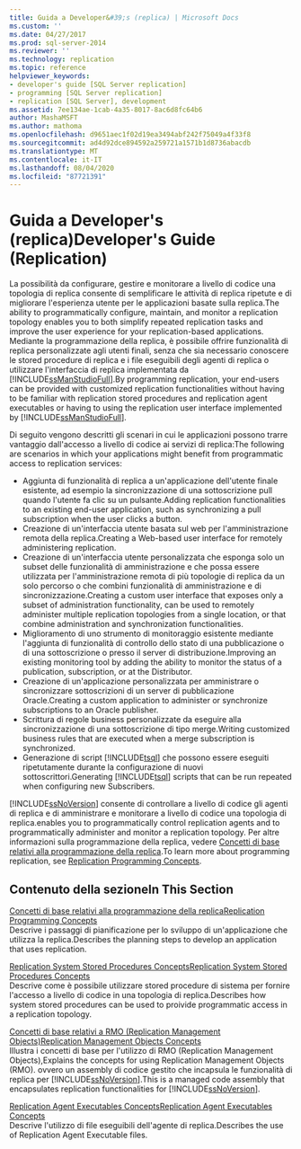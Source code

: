 ```yaml
---
title: Guida a Developer&#39;s (replica) | Microsoft Docs
ms.custom: ''
ms.date: 04/27/2017
ms.prod: sql-server-2014
ms.reviewer: ''
ms.technology: replication
ms.topic: reference
helpviewer_keywords:
- developer's guide [SQL Server replication]
- programming [SQL Server replication]
- replication [SQL Server], development
ms.assetid: 7ee134ae-1cab-4a35-8017-8ac6d8fc64b6
author: MashaMSFT
ms.author: mathoma
ms.openlocfilehash: d9651aec1f02d19ea3494abf242f75049a4f33f8
ms.sourcegitcommit: ad4d92dce894592a259721a1571b1d8736abacdb
ms.translationtype: MT
ms.contentlocale: it-IT
ms.lasthandoff: 08/04/2020
ms.locfileid: "87721391"
---
```

# <a name="developer39s-guide-replication"></a><span data-ttu-id="305c9-102">Guida a Developer&#39;s (replica)</span><span class="sxs-lookup"><span data-stu-id="305c9-102">Developer&#39;s Guide (Replication)</span></span>
  <span data-ttu-id="305c9-103">La possibilità da configurare, gestire e monitorare a livello di codice una topologia di replica consente di semplificare le attività di replica ripetute e di migliorare l'esperienza utente per le applicazioni basate sulla replica.</span><span class="sxs-lookup"><span data-stu-id="305c9-103">The ability to programmatically configure, maintain, and monitor a replication topology enables you to both simplify repeated replication tasks and improve the user experience for your replication-based applications.</span></span> <span data-ttu-id="305c9-104">Mediante la programmazione della replica, è possibile offrire funzionalità di replica personalizzate agli utenti finali, senza che sia necessario conoscere le stored procedure di replica e i file eseguibili degli agenti di replica o utilizzare l'interfaccia di replica implementata da [!INCLUDE[ssManStudioFull](../../../includes/ssmanstudiofull-md.md)].</span><span class="sxs-lookup"><span data-stu-id="305c9-104">By programming replication, your end-users can be provided with customized replication functionalities without having to be familiar with replication stored procedures and replication agent executables or having to using the replication user interface implemented by [!INCLUDE[ssManStudioFull](../../../includes/ssmanstudiofull-md.md)].</span></span>  
  
 <span data-ttu-id="305c9-105">Di seguito vengono descritti gli scenari in cui le applicazioni possono trarre vantaggio dall'accesso a livello di codice ai servizi di replica:</span><span class="sxs-lookup"><span data-stu-id="305c9-105">The following are scenarios in which your applications might benefit from programmatic access to replication services:</span></span>  
  
-   <span data-ttu-id="305c9-106">Aggiunta di funzionalità di replica a un'applicazione dell'utente finale esistente, ad esempio la sincronizzazione di una sottoscrizione pull quando l'utente fa clic su un pulsante.</span><span class="sxs-lookup"><span data-stu-id="305c9-106">Adding replication functionalities to an existing end-user application, such as synchronizing a pull subscription when the user clicks a button.</span></span>   
-   <span data-ttu-id="305c9-107">Creazione di un'interfaccia utente basata sul web per l'amministrazione remota della replica.</span><span class="sxs-lookup"><span data-stu-id="305c9-107">Creating a Web-based user interface for remotely administering replication.</span></span>    
-   <span data-ttu-id="305c9-108">Creazione di un'interfaccia utente personalizzata che esponga solo un subset delle funzionalità di amministrazione e che possa essere utilizzata per l'amministrazione remota di più topologie di replica da un solo percorso o che combini funzionalità di amministrazione e di sincronizzazione.</span><span class="sxs-lookup"><span data-stu-id="305c9-108">Creating a custom user interface that exposes only a subset of administration functionality, can be used to remotely administer multiple replication topologies from a single location, or that combine administration and synchronization functionalities.</span></span>    
-   <span data-ttu-id="305c9-109">Miglioramento di uno strumento di monitoraggio esistente mediante l'aggiunta di funzionalità di controllo dello stato di una pubblicazione o di una sottoscrizione o presso il server di distribuzione.</span><span class="sxs-lookup"><span data-stu-id="305c9-109">Improving an existing monitoring tool by adding the ability to monitor the status of a publication, subscription, or at the Distributor.</span></span>    
-   <span data-ttu-id="305c9-110">Creazione di un'applicazione personalizzata per amministrare o sincronizzare sottoscrizioni di un server di pubblicazione Oracle.</span><span class="sxs-lookup"><span data-stu-id="305c9-110">Creating a custom application to administer or synchronize subscriptions to an Oracle publisher.</span></span>    
-   <span data-ttu-id="305c9-111">Scrittura di regole business personalizzate da eseguire alla sincronizzazione di una sottoscrizione di tipo merge.</span><span class="sxs-lookup"><span data-stu-id="305c9-111">Writing customized business rules that are executed when a merge subscription is synchronized.</span></span>    
-   <span data-ttu-id="305c9-112">Generazione di script [!INCLUDE[tsql](../../../includes/tsql-md.md)] che possono essere eseguiti ripetutamente durante la configurazione di nuovi sottoscrittori.</span><span class="sxs-lookup"><span data-stu-id="305c9-112">Generating [!INCLUDE[tsql](../../../includes/tsql-md.md)] scripts that can be run repeated when configuring new Subscribers.</span></span>  
  
 [!INCLUDE[ssNoVersion](../../../includes/ssnoversion-md.md)] <span data-ttu-id="305c9-113">consente di controllare a livello di codice gli agenti di replica e di amministrare e monitorare a livello di codice una topologia di replica.</span><span class="sxs-lookup"><span data-stu-id="305c9-113">enables you to programmatically control replication agents and to programmatically administer and monitor a replication topology.</span></span> <span data-ttu-id="305c9-114">Per altre informazioni sulla programmazione della replica, vedere [Concetti di base relativi alla programmazione della replica](replication-programming-concepts.md).</span><span class="sxs-lookup"><span data-stu-id="305c9-114">To learn more about programming replication, see [Replication Programming Concepts](replication-programming-concepts.md).</span></span>  
  
## <a name="in-this-section"></a><span data-ttu-id="305c9-115">Contenuto della sezione</span><span class="sxs-lookup"><span data-stu-id="305c9-115">In This Section</span></span>  
 [<span data-ttu-id="305c9-116">Concetti di base relativi alla programmazione della replica</span><span class="sxs-lookup"><span data-stu-id="305c9-116">Replication Programming Concepts</span></span>](replication-programming-concepts.md)  
 <span data-ttu-id="305c9-117">Descrive i passaggi di pianificazione per lo sviluppo di un'applicazione che utilizza la replica.</span><span class="sxs-lookup"><span data-stu-id="305c9-117">Describes the planning steps to develop an application that uses replication.</span></span>  
  
 [<span data-ttu-id="305c9-118">Replication System Stored Procedures Concepts</span><span class="sxs-lookup"><span data-stu-id="305c9-118">Replication System Stored Procedures Concepts</span></span>](replication-system-stored-procedures-concepts.md)  
 <span data-ttu-id="305c9-119">Descrive come è possibile utilizzare stored procedure di sistema per fornire l'accesso a livello di codice in una topologia di replica.</span><span class="sxs-lookup"><span data-stu-id="305c9-119">Describes how system stored procedures can be used to proivide programmatic access in a replication topology.</span></span>  
  
 [<span data-ttu-id="305c9-120">Concetti di base relativi a RMO (Replication Management Objects)</span><span class="sxs-lookup"><span data-stu-id="305c9-120">Replication Management Objects Concepts</span></span>](replication-management-objects-concepts.md)  
 <span data-ttu-id="305c9-121">Illustra i concetti di base per l'utilizzo di RMO (Replication Management Objects),</span><span class="sxs-lookup"><span data-stu-id="305c9-121">Explains the concepts for using Replication Management Objects (RMO).</span></span> <span data-ttu-id="305c9-122">ovvero un assembly di codice gestito che incapsula le funzionalità di replica per [!INCLUDE[ssNoVersion](../../../includes/ssnoversion-md.md)].</span><span class="sxs-lookup"><span data-stu-id="305c9-122">This is a managed code assembly that encapsulates replication functionalities for [!INCLUDE[ssNoVersion](../../../includes/ssnoversion-md.md)].</span></span>  
  
 [<span data-ttu-id="305c9-123">Replication Agent Executables Concepts</span><span class="sxs-lookup"><span data-stu-id="305c9-123">Replication Agent Executables Concepts</span></span>](replication-agent-executables-concepts.md)  
 <span data-ttu-id="305c9-124">Descrive l'utilizzo di file eseguibili dell'agente di replica.</span><span class="sxs-lookup"><span data-stu-id="305c9-124">Describes the use of Replication Agent Executable files.</span></span>  

  
  
